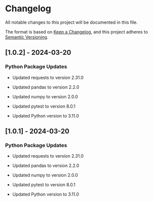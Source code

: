 # Changelog

All notable changes to this project will be documented in this file.

The format is based on [Keep a Changelog](https://keepachangelog.com/en/1.0.0/),
and this project adheres to [Semantic Versioning](https://semver.org/spec/v2.0.0.html).

## [1.0.2] - 2024-03-20

### Python Package Updates
- Updated requests to version 2.31.0
- Updated pandas to version 2.2.0
- Updated numpy to version 2.0.0
- Updated pytest to version 8.0.1

- Updated Python version to 3.11.0
 

## [1.0.1] - 2024-03-20

### Python Package Updates
- Updated requests to version 2.31.0
- Updated pandas to version 2.2.0
- Updated numpy to version 2.0.0
- Updated pytest to version 8.0.1

- Updated Python version to 3.11.0
 

 
 
 